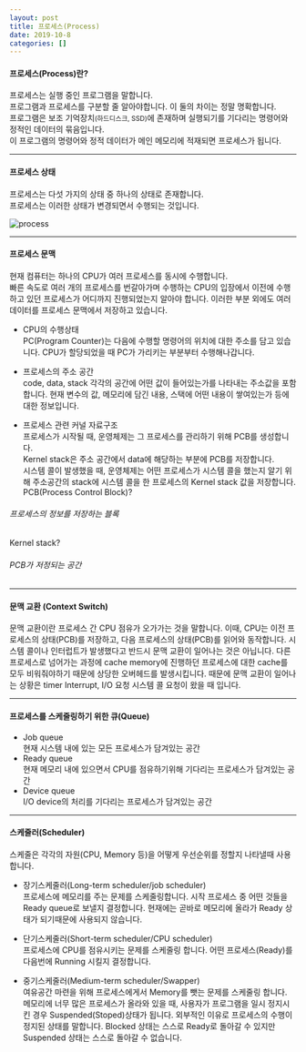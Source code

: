 ```yaml
---
layout: post
title: 프로세스(Process)
date: 2019-10-8
categories: []
---
```


#### 프로세스(Process)란?
<span class="emphasis">프로세스는 실행 중인 프로그램을 말합니다.</span>  
프로그램과 프로세스를 구분할 줄 알아야합니다. 이 둘의 차이는 정말 명확합니다.  
프로그램은 보조 기억장치<small>(하드디스크, SSD)</small>에 존재하며 실행되기를 기다리는 명령어와 정적인 데이터의 묶음입니다.  
이 프로그램의 명령어와 정적 데이터가 메인 메모리에 적재되면 프로세스가 됩니다.  

***
  
#### 프로세스 상태
프로세스는 다섯 가지의 상태 중 하나의 상태로 존재합니다.  
프로세스는 이러한 상태가 변경되면서 수행되는 것입니다.  

![process](https://drive.google.com/uc?id=1-Ofqhg-ITSfyI2vRbMmwz6qHTbnEMEBJ)

***

#### 프로세스 문맥
현재 컴퓨터는 하나의 CPU가 여러 프로세스를 동시에 수행합니다.  
빠른 속도로 여러 개의 프로세스를 번갈아가며 수행하는 CPU의 입장에서 이전에 수행하고 있던 프로세스가 어디까지 진행되었는지 알아야 합니다.
이러한 부분 외에도 여러 데이터를 프로세스 문맥에서 저장하고 있습니다.  
  
* CPU의 수행상태  
PC(Program Counter)는 다음에 수행할 명령어의 위치에 대한 주소를 담고 있습니다.
CPU가 할당되었을 때 PC가 가리키는 부분부터 수행해나갑니다.

* 프로세스의 주소 공간  
code, data, stack 각각의 공간에 어떤 값이 들어있는가를 나타내는 주소값을 포함합니다.
현재 변수의 값, 메모리에 담긴 내용, 스택에 어떤 내용이 쌓여있는가 등에 대한 정보입니다.

* 프로세스 관련 커널 자료구조  
프로세스가 시작될 때, 운영체제는 그 프로세스를 관리하기 위해 PCB를 생성합니다.  
Kernel stack은 주소 공간에서 data에 해당하는 부분에 PCB를 저장합니다.  
시스템 콜이 발생했을 때, 운영체제는 어떤 프로세스가 시스템 콜을 했는지 알기 위해 주소공간의 stack에 시스템 콜을 한 프로세스의 Kernel stack 값을 저장합니다.  
<span class="emphasis-org">PCB(Process Control Block)?</span>  
###### 프로세스의 정보를 저장하는 블록  
<span class="emphasis-org">Kernel stack?</span>  
###### PCB가 저정되는 공간  

***

#### 문맥 교환 (Context Switch)
문맥 교환이란 프로세스 간 CPU 점유가 오가가는 것을 말합니다.
이때, CPU는 이전 프로세스의 상태<span class="emphasis">(PCB)</span>를 저장하고, 다음 프로세스의 상태<span class="emphasis">(PCB)</span>를 읽어와 동작합니다.
시스템 콜이나 인터럽트가 발생했다고 반드시 문맥 교환이 일어나는 것은 아닙니다. 
다른 프로세스로 넘어가는 과정에 cache memory에 진행하던 프로세스에 대한 cache를
모두 비워줘야하기 때문에 상당한 오버헤드를 발생시킵니다.
때문에 문맥 교환이 일어나는 상황은 <span class="emphasis">timer Interrupt, I/O 요청 시스템 콜</span> 요청이 왔을 때 입니다.

***

#### 프로세스를 스케줄링하기 위한 큐(Queue)
* Job queue  
현재 시스템 내에 있는 모든 프로세스가 담겨있는 공간
* Ready queue  
현재 메모리 내에 있으면서 CPU를 점유하기위해 기다리는 프로세스가 담겨있는 공간
* Device queue  
I/O device의 처리를 기다리는 프로세스가 담겨있는 공간
  
***

#### 스케줄러(Scheduler)
스케줄은 각각의 자원(CPU, Memory 등)을 어떻게 우선순위를 정할지 나타낼때 사용합니다.

* 장기스케줄러(Long-term scheduler/job scheduler)  
프로세스에 <span class="emphasis">메모리</span>를 주는 문제를 스케줄링합니다.
시작 프로세스 중 어떤 것들을 Ready queue로 보낼지 결정합니다.
현재에는 곧바로 메모리에 올라가 Ready 상태가 되기때문에 사용되지 않습니다.

* 단기스케줄러(Short-term scheduler/CPU scheduler)  
프로세스에 <span class="emphasis">CPU</span>를 점유시키는 문제를 스케줄링 합니다.
어떤 프로세스(Ready)를 다음번에 Running 시킬지 결정합니다.

* 중기스케줄러(Medium-term scheduler/Swapper)  
여유공간 마련을 위해 프로세스에게서 <span class="emphasis">Memory를 뺏는</span> 문제를 스케줄링 합니다.
메모리에 너무 많은 프로세스가 올라와 있을 때, 사용자가 프로그램을 일시 정지시킨 경우
<span class="emphasis">Suspended(Stoped)</span>상태가 됩니다. 외부적인 이유로 프로세스의 수행이 <span class="emphasis">정지</span>된 상태를 말합니다.
Blocked 상태는 스스로 Ready로 돌아갈 수 있지만 Suspended 상태는 스스로 돌아갈 수 없습니다.